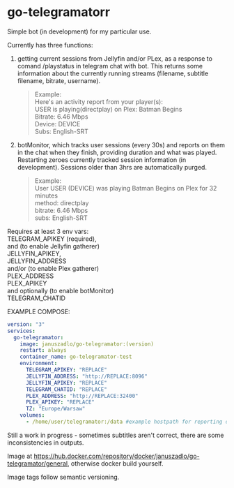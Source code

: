 # go-telegramatorr

Simple bot (in development) for my particular use.

Currently has three functions:
1. getting current sessions from Jellyfin and/or PLex, as a response to comand /playstatus in telegram chat with bot. This returns some information about the currently running streams (filename, subtitle filename, bitrate, username).

    >Example:  
    Here's an activity report from your player(s):  
    USER is playing(directplay) on Plex: Batman Begins  
    Bitrate: 6.46 Mbps  
    Device: DEVICE  
    Subs: English-SRT  

2. botMonitor, which tracks user sessions (every 30s) and reports on them in the chat when they finish, providing duration and what was played. Restarting zeroes currently tracked session information (in development). Sessions older than 3hrs are automatically purged.

    >Example:  
    User USER (DEVICE) was playing Batman Begins on Plex for 32 minutes  
    method: directplay  
    bitrate: 6.46 Mbps  
    subs: English-SRT  

Requires at least 3 env vars:  
TELEGRAM_APIKEY (required),  
and (to enable Jellyfin gatherer)  
JELLYFIN_APIKEY,  
JELLYFIN_ADDRESS  
and/or (to enable Plex gatherer)  
PLEX_ADDRESS  
PLEX_APIKEY  
and optionally (to enable botMonitor)  
TELEGRAM_CHATID  

EXAMPLE COMPOSE:   
```yaml  
version: "3"
services:
  go-telegramator:
    image: januszadlo/go-telegramator:(version)
    restart: always
    container_name: go-telegramator-test
    environment:
      TELEGRAM_APIKEY: "REPLACE"
      JELLYFIN_ADDRESS: "http://REPLACE:8096"
      JELLYFIN_APIKEY: "REPLACE"
      TELEGRAM_CHATID: "REPLACE"
      PLEX_ADDRESS: "http://REPLACE:32400"
      PLEX_APIKEY: "REPLACE"
      TZ: "Europe/Warsaw"
    volumes:
      - /home/user/telegramator:/data #example hostpath for reporting db
```

Still a work in progress - sometimes subtitles aren't correct, there are some inconsistencies in outputs.

Image at https://hub.docker.com/repository/docker/januszadlo/go-telegramator/general, otherwise docker build yourself.

Image tags follow semantic versioning.
